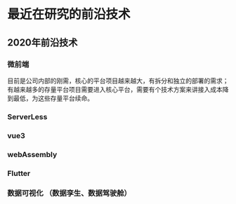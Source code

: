 # 最近在研究的前沿技术

## 2020年前沿技术

### 微前端

目前是公司内部的刚需，核心的平台项目越来越大，有拆分和独立的部署的需求；
有越来越多的存量平台项目需要进入核心平台，需要有个技术方案来讲接入成本降到最低，为这些存量平台续命。

### ServerLess

### vue3

### webAssembly

### Flutter

### 数据可视化 （数据孪生、数据驾驶舱）
